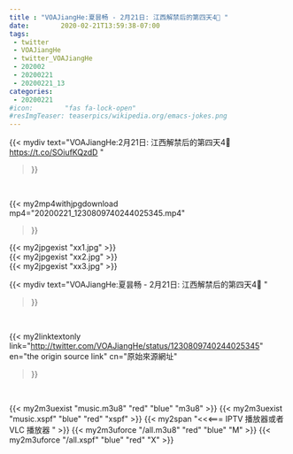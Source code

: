 ```yaml
---
title : "VOAJiangHe:夏昙畅 - 2月21日: 江西解禁后的第四天4⃣️ "
date:        2020-02-21T13:59:38-07:00
tags:
 - twitter
 - VOAJiangHe
 - twitter_VOAJiangHe
 - 202002
 - 20200221
 - 20200221_13
categories:
 - 20200221
#icon:        "fas fa-lock-open"
#resImgTeaser: teaserpics/wikipedia.org/emacs-jokes.png
---
```


{{< mydiv text="VOAJiangHe:2月21日: 江西解禁后的第四天4⃣️ https://t.co/SOiufKQzdD "
>}}
<br>


{{< my2mp4withjpgdownload mp4="20200221_1230809740244025345.mp4"
>}}

{{< my2jpgexist "xx1.jpg" >}}<br>
{{< my2jpgexist "xx2.jpg" >}}<br>
{{< my2jpgexist "xx3.jpg" >}}<br>



{{< mydiv text="VOAJiangHe:夏昙畅 - 2月21日: 江西解禁后的第四天4⃣️ "
>}}
<br>

{{< my2linktextonly link="http://twitter.com/VOAJiangHe/status/1230809740244025345"
en="the origin source link" cn="原始來源網址"
>}}


<br>

{{< my2m3uexist "music.m3u8" "red"  "blue" "m3u8" >}} {{< my2m3uexist "music.xspf" "blue" "red"  "xspf" >}} {{< my2span "<<<=== IPTV 播放器或者 VLC 播放器 " >}} {{< my2m3uforce "/all.m3u8" "red"  "blue" "M" >}} {{< my2m3uforce "/all.xspf" "blue" "red"  "X" >}} 
